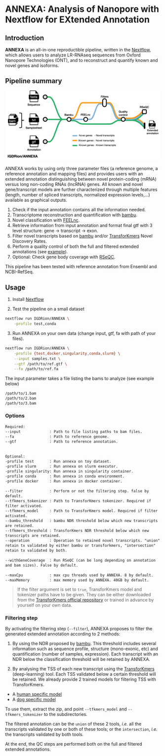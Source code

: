 # ANNEXA: Analysis of Nanopore with Nextflow for EXtended Annotation

## Introduction

**ANNEXA** is an all-in-one reproductible pipeline, written in the [Nextflow](https://nextflow.io), which allows users to analyze LR-RNAseq sequences from Oxford Nanopore Technologies (ONT), and to reconstruct and quantify known and novel genes and isoforms.

## Pipeline summary

![Metro map](./assets/metro_map.png)

ANNEXA works by using only three parameter files (a reference genome, a reference annotation and mapping files) and provides users with an extended annotation distinguishing between novel protein-coding (mRNA) versus long non-coding RNAs (lncRNA) genes. All known and novel gene/transcript models are further characterized through multiple features (length, number of spliced transcripts, normalized expression levels,...) available as graphical outputs.

1. Check if the input annotation contains all the information needed.
2. Transcriptome reconstruction and quantification with [bambu](https://github.com/GoekeLab/bambu).
3. Novel classification with [FEELnc](https://github.com/tderrien/FEELnc).
4. Retrieve information from input annotation and format final gtf with 3 level structure: gene -> transcript -> exon.
5. Filter novel transcripts based on [bambu](https://github.com/GoekeLab/bambu) and/or [TransforKmers](https://github.com/mlorthiois/transforkmers) Novel Discovery Rates.
6. Perform a quality control of both the full and filtered extended annotations (see [example](https://github.com/igdrion/ANNEXA/blob/master/examples/results/qc_gtf.pdf)).
7. Optional: Check gene body coverage with [RSeQC](http://rseqc.sourceforge.net/#genebody-coverage-py).

This pipeline has been tested with reference annotation from Ensembl and NCBI-RefSeq.

## Usage

1. Install [Nextflow](https://www.nextflow.io/docs/latest/getstarted.html#installation)

2. Test the pipeline on a small dataset

```sh
nextflow run IGDRion/ANNEXA \
    -profile test,conda
```

3. Run ANNEXA on your own data (change input, gtf, fa with path of your files).

```sh
nextflow run IGDRion/ANNEXA \
    -profile {test,docker,singularity,conda,slurm} \
    --input samples.txt \
    --gtf /path/to/ref.gtf \
    --fa /path/to/ref.fa
```

The input parameter takes a file listing the bams to analyze (see example below)

```
/path/to/1.bam
/path/to/2.bam
/path/to/3.bam
```

### Options

```
Required:
--input             : Path to file listing paths to bam files.
--fa                : Path to reference genome.
--gtf               : Path to reference annotation.


Optional:
-profile test       : Run annexa on toy dataset.
-profile slurm      : Run annexa on slurm executor.
-profile singularity: Run annexa in singularity container.
-profile conda      : Run annexa in conda environment.
-profile docker     : Run annexa in docker container.

--filter            : Perform or not the filtering step. false by default.
--tfkmers_tokenizer : Path to TransforKmers tokenizer. Required if filter activated.
--tfkmers_model     : Path to TransforKmers model. Required if filter activated.
--bambu_threshold   : bambu NDR threshold below which new transcripts are retained.
--tfkmers_threshold : TransforKmers NDR threshold below which new transcripts are retained.
--operation         : Operation to retained novel transcripts. "union" retain tx validated by either bambu or transforkmers, "intersection" retain tx validated by both.

--withGeneCoverage  : Run RSeQC (can be long depending on annotation and bam sizes). False by default.

--maxCpu            : max cpu threads used by ANNEXA. 8 by default.
--maxMemory         : max memory used by ANNEXA. 40GB by default.
```

> If the filter argument is set to `true`, TransforKmers model and tokenizer paths have to be given. They can be either downloaded from the [TransforKmers official repository](https://github.com/mlorthiois/TransforKmers) or trained in advance by yourself on your own data.

### Filtering step

By activating the filtering step (`--filter`), ANNEXA proposes to filter the generated extended annotation according to 2 methods:

1. By using the NDR proposed by [bambu](https://github.com/GoekeLab/bambu). This threshold includes several information such as sequence profile, structure (mono-exonic, etc) and quantification (number of samples, expression). Each transcript with an NDR below the classification threshold will be retained by ANNEXA.

2. By analysing the TSS of each new transcript using the [TransforKmers](https://github.com/mlorthiois/TransforKmers) (deep-learning) tool. Each TSS validated below a certain threshold will be retained. We already provide 2 trained models for filtering TSS with TransforKmers.

- A [human specific
  model](https://genostack-api-swift.genouest.org/v1/AUTH_07c8a078861e436ba41c4416a821e5d0/transforkmers/hsa_5prime_bert_6-512.zip?temp_url_sig=59e4bd439f42fc2bb8953e78eae82306466917d2&temp_url_expires=2661501621)
- A [dog specific model](https://genostack-api-swift.genouest.org/v1/AUTH_07c8a078861e436ba41c4416a821e5d0/transforkmers/dog_5prime_bert_6-512.zip?temp_url_sig=c456a38387ac6dbf1006360fe82f0659ba0dc9af&temp_url_expires=2661501414)

To use them, extract the zip, and point `--tfkmers_model` and `--tfkmers_tokenizer` to the subdirectories.

The filtered annotation can be the `union` of these 2 tools, _i.e._ all the transcripts validated by one or both of these tools; or the `intersection`, _i.e._ the transcripts validated by both tools.

At the end, the QC steps are performed both on the full and filtered extended annotations.
